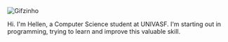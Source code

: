 <img src="" alt="Gifzinho" />

 <p>Hi. I'm Hellen, a Computer Science student at UNIVASF. I'm starting out in programming, trying to learn and improve this valuable skill.</p>


